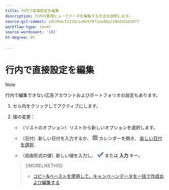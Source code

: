 ```yaml
---
title: 行内で直接設定を編集
description: 行内の管理ビューでデータを編集する方法を説明します。
source-git-commit: cd5d4acf2319c1a0e9f9f1ead6e219b42d163077
workflow-type: tm+mt
source-wordcount: '102'
ht-degree: 0%

---
```


# 行内で直接設定を編集

>[!NOTE]
>
>行内で編集できない広告アカウントおよびポートフォリオの設定もあります。

1. セル内をクリックしてアクティブにします。

1. 値の変更：

   * （リストのオプション）リストから新しいオプションを選択します。

   * （日付）新しい日付を入力するか、 ![カレンダー](/help/search-social-commerce/assets/calendar.png "カレンダー") カレンダーを開き、 [新しい日付を選択](/help/search-social-commerce/common-tasks/navigation-editing-selection/calendar.md).

   * （自由形式の値）新しい値を入力し、 ![保存](/help/search-social-commerce/assets/select.png "保存") または **入力** キー。
   >[!MORELIKETHIS]
   >
   >* [コピー&amp;ペーストを使用して、キャンペーンデータを一括で作成および編集する](/help/search-social-commerce/campaign-management/campaigns/copy-paste.md)

